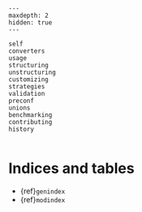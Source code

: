 ```{toctree}
---
maxdepth: 2
hidden: true
---

self
converters
usage
structuring
unstructuring
customizing
strategies
validation
preconf
unions
benchmarking
contributing
history
```

```{include} ../README.md

```

# Indices and tables

- {ref}`genindex`
- {ref}`modindex`
